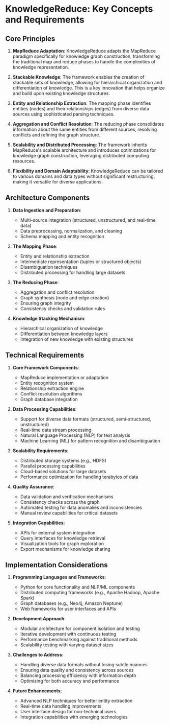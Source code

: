 # KnowledgeReduce: Key Concepts and Requirements

## Core Principles

1. **MapReduce Adaptation**: KnowledgeReduce adapts the MapReduce paradigm specifically for knowledge graph construction, transforming the traditional map and reduce phases to handle the complexities of knowledge representation.

2. **Stackable Knowledge**: The framework enables the creation of stackable sets of knowledge, allowing for hierarchical organization and differentiation of knowledge. This is a key innovation that helps organize and build upon existing knowledge structures.

3. **Entity and Relationship Extraction**: The mapping phase identifies entities (nodes) and their relationships (edges) from diverse data sources using sophisticated parsing techniques.

4. **Aggregation and Conflict Resolution**: The reducing phase consolidates information about the same entities from different sources, resolving conflicts and refining the graph structure.

5. **Scalability and Distributed Processing**: The framework inherits MapReduce's scalable architecture and introduces optimizations for knowledge graph construction, leveraging distributed computing resources.

6. **Flexibility and Domain Adaptability**: KnowledgeReduce can be tailored to various domains and data types without significant restructuring, making it versatile for diverse applications.

## Architecture Components

1. **Data Ingestion and Preparation**:
   - Multi-source integration (structured, unstructured, and real-time data)
   - Data preprocessing, normalization, and cleaning
   - Schema mapping and entity recognition

2. **The Mapping Phase**:
   - Entity and relationship extraction
   - Intermediate representation (tuples or structured objects)
   - Disambiguation techniques
   - Distributed processing for handling large datasets

3. **The Reducing Phase**:
   - Aggregation and conflict resolution
   - Graph synthesis (node and edge creation)
   - Ensuring graph integrity
   - Consistency checks and validation rules

4. **Knowledge Stacking Mechanism**:
   - Hierarchical organization of knowledge
   - Differentiation between knowledge layers
   - Integration of new knowledge with existing structures

## Technical Requirements

1. **Core Framework Components**:
   - MapReduce implementation or adaptation
   - Entity recognition system
   - Relationship extraction engine
   - Conflict resolution algorithms
   - Graph database integration

2. **Data Processing Capabilities**:
   - Support for diverse data formats (structured, semi-structured, unstructured)
   - Real-time data stream processing
   - Natural Language Processing (NLP) for text analysis
   - Machine Learning (ML) for pattern recognition and disambiguation

3. **Scalability Requirements**:
   - Distributed storage systems (e.g., HDFS)
   - Parallel processing capabilities
   - Cloud-based solutions for large datasets
   - Performance optimization for handling terabytes of data

4. **Quality Assurance**:
   - Data validation and verification mechanisms
   - Consistency checks across the graph
   - Automated testing for data anomalies and inconsistencies
   - Manual review capabilities for critical datasets

5. **Integration Capabilities**:
   - APIs for external system integration
   - Query interfaces for knowledge retrieval
   - Visualization tools for graph exploration
   - Export mechanisms for knowledge sharing

## Implementation Considerations

1. **Programming Languages and Frameworks**:
   - Python for core functionality and NLP/ML components
   - Distributed computing frameworks (e.g., Apache Hadoop, Apache Spark)
   - Graph databases (e.g., Neo4j, Amazon Neptune)
   - Web frameworks for user interfaces and APIs

2. **Development Approach**:
   - Modular architecture for component isolation and testing
   - Iterative development with continuous testing
   - Performance benchmarking against traditional methods
   - Scalability testing with varying dataset sizes

3. **Challenges to Address**:
   - Handling diverse data formats without losing subtle nuances
   - Ensuring data quality and consistency across sources
   - Balancing processing efficiency with information depth
   - Optimizing for both accuracy and performance

4. **Future Enhancements**:
   - Advanced NLP techniques for better entity extraction
   - Real-time data handling improvements
   - User interface design for non-technical users
   - Integration capabilities with emerging technologies
